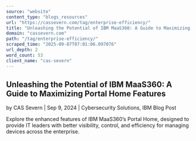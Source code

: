```yaml
---
source: "website"
content_type: "blogs_resources"
url: "https://cassevern.com/tag/enterprise-efficiency/"
title: "Unleashing the Potential of IBM MaaS360: A Guide to Maximizing Portal Home Features"
domain: "cassevern.com"
path: "/tag/enterprise-efficiency/"
scraped_time: "2025-09-07T07:01:06.097076"
url_depth: 2
word_count: 53
client_name: "cas-severn"
---
```


## Unleashing the Potential of IBM MaaS360: A Guide to Maximizing Portal Home Features

by CAS Severn | Sep 9, 2024 | Cybersecurity Solutions, IBM Blog Post

Explore the enhanced features of IBM MaaS360’s Portal Home, designed to provide IT leaders with better visibility, control, and efficiency for managing devices across the enterprise.